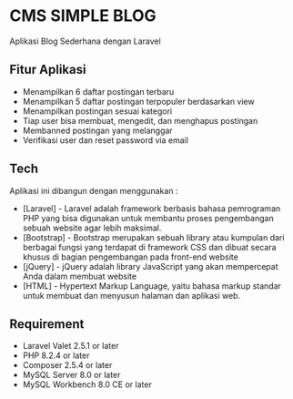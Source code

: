 # CMS SIMPLE BLOG
Aplikasi Blog Sederhana dengan Laravel

## Fitur Aplikasi
- Menampilkan 6 daftar postingan terbaru
- Menampilkan 5 daftar postingan terpopuler berdasarkan view
- Menampilkan postingan sesuai kategori
- Tiap user bisa membuat, mengedit, dan menghapus postingan
- Membanned postingan yang melanggar
- Verifikasi user dan reset password via email

## Tech
Aplikasi ini dibangun dengan menggunakan :
- [Laravel] - Laravel adalah framework berbasis bahasa pemrograman PHP yang bisa digunakan untuk membantu proses pengembangan sebuah website agar lebih maksimal.
- [Bootstrap] - Bootstrap merupakan sebuah library atau kumpulan dari berbagai fungsi yang terdapat di framework CSS dan dibuat secara khusus di bagian pengembangan pada front-end website
- [jQuery] - jQuery adalah library JavaScript yang akan mempercepat Anda dalam membuat website
- [HTML] - Hypertext Markup Language, yaitu bahasa markup standar untuk membuat dan menyusun halaman dan aplikasi web.

## Requirement
- Laravel Valet 2.5.1 or later
- PHP 8.2.4 or later
- Composer 2.5.4 or later
- MySQL Server 8.0 or later
- MySQL Workbench 8.0 CE or later